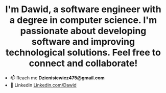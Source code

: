 <h1 align="center">
  I'm Dawid, a software engineer with a degree in computer science.
  I'm passionate about developing software and improving technological solutions.
  Feel free to connect and collaborate!
</h1>

<ul>
  <li> 📫 Reach me <b>Dzienisiewicz475@gmail.com</b></li>
  <li> 📌 Linkedin <a href="https://www.linkedin.com/in/dawid-dzienisiewicz-a40a75307/" target="_blank">Linkedin.com/Dawid</a> </li>
</ul>
